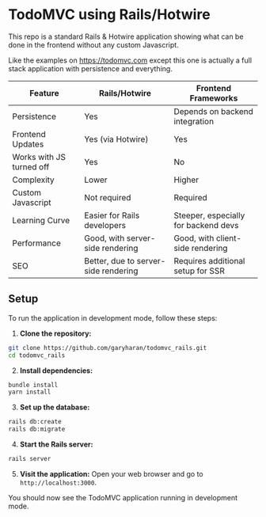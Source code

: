 # TodoMVC using Rails/Hotwire

This repo is a standard Rails & Hotwire application showing what can be done in the frontend without any
custom Javascript.

Like the examples on https://todomvc.com except this one is actually a full stack application with persistence and
everything.

| Feature                  | Rails/Hotwire                         | Frontend Frameworks                     |
|--------------------------|---------------------------------------|-----------------------------------------|
| Persistence              | Yes                                   | Depends on backend integration          |
| Frontend Updates         | Yes (via Hotwire)                     | Yes                                     |
| Works with JS turned off | Yes                                   | No                                      |
| Complexity               | Lower                                 | Higher                                  |
| Custom Javascript        | Not required                          | Required                                |
| Learning Curve           | Easier for Rails developers           | Steeper, especially for backend devs    |
| Performance              | Good, with server-side rendering      | Good, with client-side rendering        |
| SEO                      | Better, due to server-side rendering  | Requires additional setup for SSR       |


## Setup

To run the application in development mode, follow these steps:

1. **Clone the repository:**
  ```sh
  git clone https://github.com/garyharan/todomvc_rails.git
  cd todomvc_rails
  ```

2. **Install dependencies:**
  ```sh
  bundle install
  yarn install
  ```

3. **Set up the database:**
  ```sh
  rails db:create
  rails db:migrate
  ```

4. **Start the Rails server:**
  ```sh
  rails server
  ```

5. **Visit the application:**
  Open your web browser and go to `http://localhost:3000`.

You should now see the TodoMVC application running in development mode.
